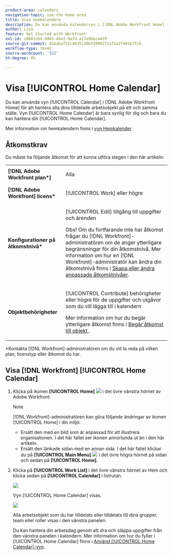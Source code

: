```yaml
---
product-area: calendars
navigation-topic: use-the-home-area
title: Visa hemkalendern
description: Du kan använda kalendervyn i [!DNL Adobe Workfront Home] för att hantera alla dina tilldelade arbetsobjekt på ett och samma ställe. Vyn Hemkalender är bara synlig för dig och bara du kan hantera din hemkalender.
author: Lisa
feature: Get Started with Workfront
exl-id: c8801cb4-0485-44a1-9a7d-a17a96bca419
source-git-commit: d1babaf52c4035c20bf3990272af5a2f401b7fcb
workflow-type: tm+mt
source-wordcount: '322'
ht-degree: 0%

---
```


# Visa [!UICONTROL Home Calendar]

Du kan använda vyn [!UICONTROL Calendar] i [!DNL Adobe Workfront Home] för att hantera alla dina tilldelade arbetsobjekt på ett och samma ställe. Vyn [!UICONTROL Home Calendar] är bara synlig för dig och bara du kan hantera din [!UICONTROL Home Calendar].

Mer information om hemkalendern finns i [vyn Hemkalender](../../../workfront-basics/using-home/using-the-home-area/home-calendar-view.md).

## Åtkomstkrav

Du måste ha följande åtkomst för att kunna utföra stegen i den här artikeln:

<table style="table-layout:auto"> 
 <col> 
 </col> 
 <col> 
 </col> 
 <tbody> 
  <tr> 
   <td role="rowheader"><strong>[!DNL Adobe Workfront plan*]</strong></td> 
   <td> <p>Alla</p> </td> 
  </tr> 
  <tr> 
   <td role="rowheader"><strong>[!DNL Adobe Workfront] licens*</strong></td> 
   <td> <p>[!UICONTROL Work] eller högre</p> </td> 
  </tr> 
  <tr> 
   <td role="rowheader"><strong>Konfigurationer på åtkomstnivå*</strong></td> 
   <td> <p>[!UICONTROL Edit] tillgång till uppgifter och ärenden</p> <p>Obs! Om du fortfarande inte har åtkomst frågar du [!DNL Workfront]-administratören om de anger ytterligare begränsningar för din åtkomstnivå. Mer information om hur en [!DNL Workfront]-administratör kan ändra din åtkomstnivå finns i <a href="../../../administration-and-setup/add-users/configure-and-grant-access/create-modify-access-levels.md" class="MCXref xref">Skapa eller ändra anpassade åtkomstnivåer</a>.</p> </td> 
  </tr> 
  <tr> 
   <td role="rowheader"><strong>Objektbehörigheter</strong></td> 
   <td> <p>[!UICONTROL Contribute] behörigheter eller högre för de uppgifter och utgåvor som du vill lägga till i kalendern</p> <p>Mer information om hur du begär ytterligare åtkomst finns i <a href="../../../workfront-basics/grant-and-request-access-to-objects/request-access.md" class="MCXref xref">Begär åtkomst till objekt </a>.</p> </td> 
  </tr> 
 </tbody> 
</table>

&#42;Kontakta [!DNL Workfront]-administratören om du vill ta reda på vilken plan, licenstyp eller åtkomst du har.

## Visa [!DNL Workfront] [!UICONTROL Home Calendar]

1. Klicka på ikonen **[!UICONTROL Home]** ![](assets/home-icon-30x29.png) i det övre vänstra hörnet av Adobe Workfront.

   >[!NOTE]
   >
   >[!DNL Workfront]-administratören kan göra följande ändringar av ikonen [!UICONTROL Home] i din miljö:
   >
   >* Ersätt den med en bild som är anpassad för att illustrera organisationen. I det här fallet ser ikonen annorlunda ut än i den här artikeln.
   >* Ersätt den länkade sidan med en annan sida. I det här fallet klickar du på **[!UICONTROL Main Menu]** ![](assets/main-menu-icon.png) i det övre högra hörnet på sidan och sedan på **[!UICONTROL Home]**.


1. Klicka på **[!UICONTROL Work List]** i det övre vänstra hörnet av Hem och klicka sedan på **[!UICONTROL Calendar]** i listrutan.

   ![](assets/work-list-calendar-drop-down-expanded-home-nwe.png)

   Vyn [!UICONTROL Home Calendar] visas.

   ![](assets/calendar-group-by-drop-down-home-nwe-350x135.png)

   Alla arbetsobjekt som du har tilldelats eller tilldelats till dina grupper, team eller roller visas i den vänstra panelen.

   Du kan hantera din arbetsdag genom att dra och släppa uppgifter från den vänstra panelen i kalendern. Mer information om hur du fyller i [!UICONTROL Home Calendar] finns i [Använd [!UICONTROL Home Calendar]-vyn](../../../workfront-basics/using-home/using-the-home-area/use-home-calendar-view.md).
